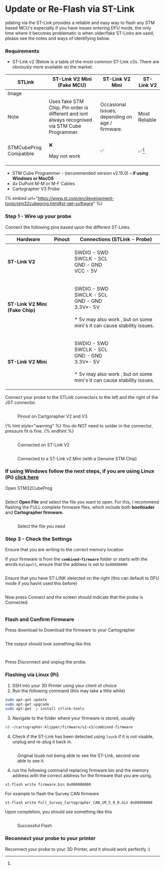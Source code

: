 # Update or Re-Flash via ST-Link

pdating via the ST-Link provides a reliable and easy way to flash any STM based MCU's especially if you have issues entering DFU mode, the only time where it becomes problematic is when older/fake ST-Links are used, please see the notes and ways of identifying below.&#x20;

### Requirements&#x20;

* ST-Link v2 (Below is a table of the most common ST-Link v2s. There are obviously more available on the market.&#x20;



| STLink                 | ST-Link V2 Mini (Fake MCU)                                                                      | ST-Link V2 Mini                                                                 | ST-Link V2                                                                      |
| ---------------------- | ----------------------------------------------------------------------------------------------- | ------------------------------------------------------------------------------- | ------------------------------------------------------------------------------- |
| Image                  | <img src="../../../.gitbook/assets/image (81).png" alt="" data-size="original">                 | <img src="../../../.gitbook/assets/image (77).png" alt="" data-size="original"> | <img src="../../../.gitbook/assets/image (79).png" alt="" data-size="original"> |
| Note                   | Uses fake STM Chip, Pin order is different and isnt always recognised via STM Cube Programmer.  | Occasional Issues, depending on age / firmware.                                 | Most Reliable                                                                   |
| STMCubeProg Compatible | <p>❌ </p><p>May not work</p>                                                                    | ✅                                                                               | ✅[^1]                                                                           |

* STM Cube Programmer - (recommended version v2.15.0) **- if using Windows or MacOS**
* 4x DuPont M-M or M-F Cables
* Cartographer V3 Probe

{% embed url="https://www.st.com/en/development-tools/stm32cubeprog.html#st-get-software" %}

### Step 1 - Wire up your probe

Connect the following pins based upon the different ST-Links.&#x20;

| Hardware                        | Pinout                                                                          | Connections (STLink - Probe)                                                                                                               |
| ------------------------------- | ------------------------------------------------------------------------------- | ------------------------------------------------------------------------------------------------------------------------------------------ |
| **ST-Link V2**                  | <img src="../../../.gitbook/assets/image (82).png" alt="" data-size="original"> | <p>SWDIO - SWD<br>SWCLK - SCL<br>GND - GND<br>VCC - 5V</p>                                                                                 |
| **ST-Link V2 Mini (Fake Chip)** | <img src="../../../.gitbook/assets/image (83).png" alt="" data-size="original"> | <p>SWDIO - SWD<br>SWCLK - SCL<br>GND - GND<br>3.3V*- 5V<br><br>* 5v may also work , but on some mini's it can cause stability issues. </p> |
| **ST-Link V2 Mini**             | <img src="../../../.gitbook/assets/image (84).png" alt="" data-size="original"> | <p>SWDIO - SWD<br>SWCLK - SCL<br>GND - GND<br>3.3V*- 5V<br><br>* 5v may also work , but on some mini's it can cause stability issues. </p> |

Connect your probe to the STLink connectors to the left and the right of the JST connector.&#x20;

<figure><img src="../../../.gitbook/assets/image (85).png" alt=""><figcaption><p>Pinout on Cartgorapher V2 and V3</p></figcaption></figure>

{% hint style="warning" %}
You do NOT need to solder in the connector, pressure fit is fine.&#x20;
{% endhint %}

<figure><img src="../../../.gitbook/assets/image (87).png" alt=""><figcaption><p>Connected on ST-Link V2</p></figcaption></figure>

<figure><img src="../../../.gitbook/assets/image (107).png" alt=""><figcaption><p>Connected to a ST-Link v2 Mini (with a Genuine STM Chip)</p></figcaption></figure>

### If using Windows follow the next steps, if you are using Linux (Pi) [click here](update-or-re-flash-via-st-link.md#flashing-via-linux-pi)

Open STM32CubeProg

<figure><img src="../../../.gitbook/assets/image (88).png" alt=""><figcaption></figcaption></figure>

Select **Open File** and select the file you want to open. For this, I recommend flashing the FULL complete firmware files, which include both **bootloader** and **Cartographer firmware.**&#x20;

<figure><img src="../../../.gitbook/assets/image (91).png" alt=""><figcaption><p>Select the file you need</p></figcaption></figure>

### Step 3 - Check the Settings

Ensure that you are writing to the correct memory location&#x20;

If your firmware is from the **`combined-firmware`** folder or starts with the words `Katapult`**,**  ensure that the address is set to `0x08000000`

<figure><img src="../../../.gitbook/assets/image (95).png" alt=""><figcaption></figcaption></figure>

Ensure that you have ST-LINK slelected on the right (this can default to DFU mode if you havnt used this before)&#x20;

<figure><img src="../../../.gitbook/assets/image (96).png" alt=""><figcaption></figcaption></figure>

Now press Connect and the screen should indicate that the probe is Connected&#x20;

<figure><img src="../../../.gitbook/assets/image (98).png" alt=""><figcaption></figcaption></figure>



### Flash and Confirm Firmware&#x20;

Press download to Download the firmware to your Cartographer&#x20;

<figure><img src="../../../.gitbook/assets/image (99).png" alt=""><figcaption></figcaption></figure>

The output should look something like this&#x20;

<figure><img src="../../../.gitbook/assets/image (100).png" alt=""><figcaption></figcaption></figure>

<figure><img src="../../../.gitbook/assets/image (101).png" alt=""><figcaption></figcaption></figure>

Press Disconnect and unplug the probe.&#x20;

### Flashing via Linux (Pi)

1. SSH into your 3D Printer using your client of choice&#x20;
2. Run the following command (this may take a little while)

```bash
sudo apt-get update
sudo apt-get upgrade
sudo apt-get -y install stlink-tools
```

3. Navigate to the folder where your firmware is stored, usually&#x20;

```bash
cd ~/cartographer-klipper/firmware/v2-v3/combined-firmware
```

4. Check if the ST-Link has been detected using `lsusb` if it is not visable, unplug and re-plug it back in.&#x20;

<figure><img src="../../../.gitbook/assets/image (105).png" alt=""><figcaption><p>Original lsusb not being able to see the ST-Link, second one able to see it. </p></figcaption></figure>

4. run the following command replacing firmware.bin and the memory address with the correct address for the firmware that you are using.&#x20;

```
st-flash write firmware.bin 0x080000000
```

For example to flash the Survey CAN firmware&#x20;

```
st-flash write Full_Survey_Cartographer_CAN_1M_5_0_0.bin 0x08000000
```

Upon completion, you should see something like this&#x20;

<figure><img src="../../../.gitbook/assets/image (106).png" alt=""><figcaption><p>Successful Flash</p></figcaption></figure>

### Reconnect your probe to your printer

Reconnect your probe to your 3D Printer, and it should work perfectly :)



[^1]: 
